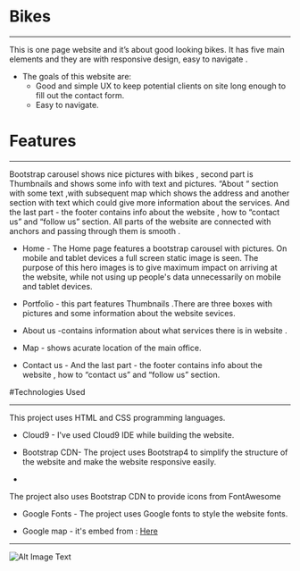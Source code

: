 # Bikes 
___
This is one page website and it’s about good looking bikes. It has five main elements and they are with responsive design, easy to navigate .

* The goals of this website are:
  * Good and simple UX to keep potential clients on site long enough to fill out the contact form.
  * Easy to navigate.   

 
 # Features
 ___
 
  

Bootstrap carousel shows nice pictures with bikes , second part is Thumbnails and shows some info with text and pictures.
“About “ section with some text ,with subsequent map which shows the address and another section with text which could give more information about the services.
And the last part - the footer contains info about the website , how to “contact us” and “follow us” section.
All parts of the website are connected with anchors and passing through them is smooth .
  
  * Home - 
The Home page features a bootstrap carousel with pictures. On mobile and tablet devices a full screen static image is seen.  The purpose of this hero images is to give maximum impact on arriving at the website, while not using up people's data unnecessarily on mobile and tablet devices.

 * Portfolio - this part features Thumbnails .There are three boxes with pictures and some information about the website sevices.
 * About us -contains  information about what services there is in website .
 * Map - shows acurate location of the main office.
 * Contact us - And the last part - the footer contains info about the website , how to “contact us” and “follow us” section.
 
  
 #Technologies Used
___
This project uses HTML and CSS programming languages.

  * Cloud9 - I've used Cloud9 IDE while building the website.

  * Bootstrap CDN- The project uses Bootstrap4 to simplify the structure of the website and make the website responsive easily.
  * 
The project also uses Bootstrap CDN to provide icons from FontAwesome

  * Google Fonts - The project uses Google fonts to style the website fonts.

  * Google map - it's embed from : [Here]( https://www.google.com/maps/embed?pb=!1m18!1m12!1m3!1d2483.4019966326036!2d-0.1899125843435389!3d51.5058405186384!2m3!1f0!2f0!3f0!3m2!1i1024!2i768!4f13.1!3m3!1m2!1s0x48760dcae7950fef%3A0x89e65c2abc2c3f87!2sKensington+Palace!5e0!3m2!1sen!2suk!4v1559676153443!5m2!1sen!2suk")
___

  ![Alt Image Text](https://media.zigcdn.com/media/model/2016/Sep/xdiavel1_320x160.jpg "Optional Title")
  
  